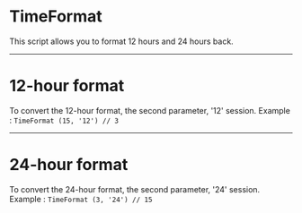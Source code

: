 # TimeFormat
This script allows you to format 12 hours and 24 hours back.

***

# 12-hour format
To convert the 12-hour format, the second parameter, '12' session.
Example :
`TimeFormat (15, '12') // 3`


***

# 24-hour format
To convert the 24-hour format, the second parameter, '24' session.
Example :
`TimeFormat (3, '24') // 15`
